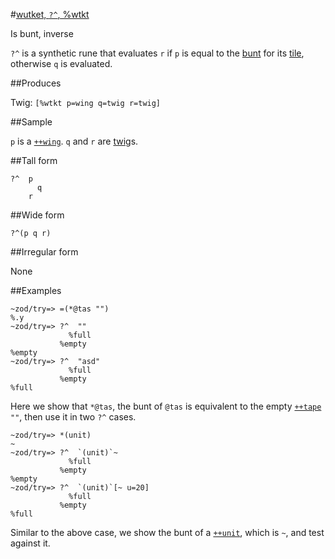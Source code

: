 #[wutket, `?^`, %wtkt](#wtkt)

Is bunt, inverse

`?^` is a synthetic rune that evaluates `r` if `p` is equal to the [bunt]() for its [tile](), otherwise `q` is evaluated.

##Produces

Twig: `[%wtkt p=wing q=twig r=twig]`

##Sample

`p` is a [`++wing`]().
`q` and `r` are [twig]()s.

##Tall form

    ?^  p
          q
        r

##Wide form

    ?^(p q r)

##Irregular form

None

##Examples

    ~zod/try=> =(*@tas "")
    %.y
    ~zod/try=> ?^  ""
                 %full
               %empty
    %empty
    ~zod/try=> ?^  "asd"
                 %full
               %empty
    %full

Here we show that `*@tas`, the bunt of `@tas` is equivalent to the empty [`++tape`]() `""`, then use it in two `?^` cases. 

    ~zod/try=> *(unit)
    ~
    ~zod/try=> ?^  `(unit)`~
                 %full
               %empty
    %empty
    ~zod/try=> ?^  `(unit)`[~ u=20]
                 %full
               %empty
    %full

Similar to the above case, we show the bunt of a [`++unit`](), which is `~`, and test against it.
